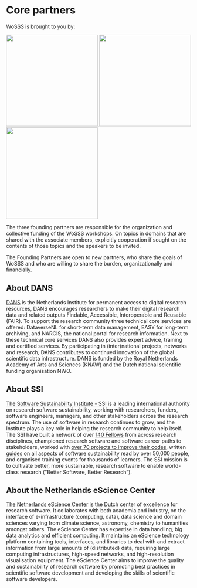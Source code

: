 # Core partners
WoSSS is brought to you by:

<div class="partners">
<a href="https://www.software.ac.uk/">
    <img src="/img/SSILogo4Citations.png" width="250px" />
</a>

<a href="https://dans.knaw.nl/en">
    <img src="/img/dans_logo.png" width="250px" />
</a>
<a href="https://www.esciencecenter.nl/">
    <img src="/img/ESCIENCE_logo_C_nl_cyanblack.png" width="250px" />
</a>
</div>


The three founding partners are responsible for the organization and collective funding of the WoSSS workshops. On topics in domains that are shared with the associate members, explicitly cooperation if sought on the contents of those topics and the speakers to be invited.

The Founding Partners are open to new partners, who share the goals of WoSSS and who are willing to share the burden, organizationally and financially.

## About DANS
[DANS](https://dans.knaw.nl/en) is the Netherlands Institute for permanent access to digital research resources, DANS encourages researchers to make their digital research data and related outputs Findable, Accessible, Interoperable and Reusable (FAIR). To support the research community three technical core
services are offered: DataverseNL for short-term data management, EASY for long-term archiving, and NARCIS, the national portal for research information. Next to these technical core services DANS also provides expert advice, training and certified services. By participating in (inter)national projects, networks and research, DANS contributes to continued innovation of the global scientific data infrastructure. DANS is funded by the Royal Netherlands Academy of Arts and Sciences (KNAW) and the Dutch national scientific funding organisation NWO.

## About SSI
[The Software Sustainability Institute - SSI](https://www.software.ac.uk) is a leading international authority on research software sustainability, working with researchers, funders, software engineers, managers, and other stakeholders across the research spectrum. The use of software in research continues to grow, and the Institute plays a key role in helping the research community to help itself. The SSI have built a network of over [140 Fellows](https://www.software.ac.uk/fellows) from across research disciplines, championed research software and software career paths to stakeholders, worked with [over 70 projects to improve their codes](https://www.software.ac.uk/consultancy/consultancy-testimonials), written [guides](https://www.software.ac.uk/resources/guides) on all aspects of software sustainability read by over 50,000 people, and organised training events for thousands of learners. The SSI mission is to cultivate better, more sustainable, research software to enable world-class research (“Better Software, Better Research”).

##   About the Netherlands eScience Center
[The Netherlands eScience Center](https://www.esciencecenter.nl) is the Dutch center of excellence for research software. It collaborates with both academia and industry, on the interface of e-infrastructure (computing, data), data science and domain sciences varying from climate science, astronomy, chemistry to humanities amongst others. The eScience Center has expertise in data handling, big data analytics and efficient computing. It maintains an eScience technology platform containing tools, interfaces, and libraries to deal with and extract information from large amounts of (distributed) data, requiring large computing infrastructures, high-speed networks, and high-resolution visualisation equipment. The eScience Center aims to improve the quality and sustainability of research software by promoting best practices in scientific software development and developing the skills of scientific software developers.
